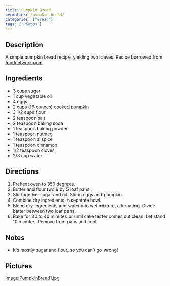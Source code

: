 ```yaml
---
title: Pumpkin Bread
permalink: /pumpkin_bread/
categories: ["Bread"]
tags: ["Photos"]
---
```


Description
-----------

A simple pumpkin bread recipe, yielding two loaves. Recipe borrowed from [foodnetwork.com](http://www.foodnetwork.com/recipes/pumpkin-bread-recipe/index.html).

Ingredients
-----------

-   3 cups sugar
-   1 cup vegetable oil
-   4 eggs
-   2 cups (16 ounces) cooked pumpkin
-   3 1/2 cups flour
-   2 teaspoon salt
-   2 teaspoon baking soda
-   1 teaspoon baking powder
-   1 teaspoon nutmeg
-   1 teaspoon allspice
-   1 teaspoon cinnamon
-   1/2 teaspoon cloves
-   2/3 cup water

Directions
----------

1.  Preheat oven to 350 degrees.
2.  Butter and flour two 9 by 5 loaf pans.
3.  Stir together sugar and oil. Stir in eggs and pumpkin.
4.  Combine dry ingredients in separate bowl.
5.  Blend dry ingredients and water into wet mixture, alternating. Divide batter between two loaf pans.
6.  Bake for 30 to 40 minutes or until cake tester comes out clean. Let stand 10 minutes. Remove from pans and cool.

Notes
-----

-   It's mostly sugar and flour, so you can't go wrong!

Pictures
--------

[Image:PumpkinBread1.jpg](/Image:PumpkinBread1.jpg "wikilink")

